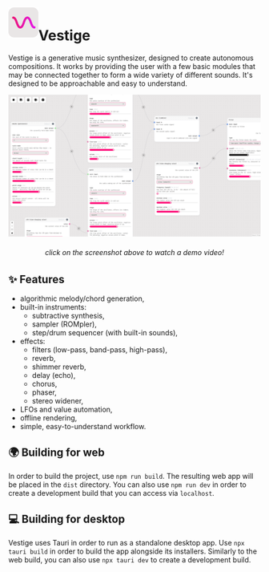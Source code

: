 
<img align="left" height="60" src="./etc/icon.svg" title="Vestige icon">

# Vestige
Vestige is a generative music synthesizer, designed to create autonomous compositions. It works by providing the user with a few basic modules that may be connected together to form a wide variety of different sounds. It's designed to be approachable and easy to understand.

<a href="https://www.youtube.com/watch?v=x5a5ZHItSDU">
    <img src="./etc/screenshot.png" alt="Vestige screenshot"/>
</a>
<h6 align="center">click on the screenshot above to watch a demo video!</h6>

## ✨ Features
- algorithmic melody/chord generation,
- built-in instruments:
    - subtractive synthesis,
    - sampler (ROMpler),
    - step/drum sequencer (with built-in sounds),
- effects:
    - filters (low-pass, band-pass, high-pass),
    - reverb,
    - shimmer reverb,
    - delay (echo),
    - chorus,
    - phaser,
    - stereo widener,
- LFOs and value automation,
- offline rendering,
- simple, easy-to-understand workflow.

## 🌍 Building for web
In order to build the project, use `npm run build`. The resulting web app will be placed in the `dist` directory. You can also use `npm run dev` in order to create a development build that you can access via `localhost`.

## 💻 Building for desktop
Vestige uses Tauri in order to run as a standalone desktop app. Use `npx tauri build` in order to build the app alongside its installers. Similarly to the web build, you can also use `npx tauri dev` to create a development build.